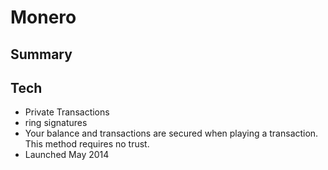 # Monero

## Summary

## Tech

 - Private Transactions
  - ring signatures
   - Your balance and transactions are secured when playing a transaction.  This method requires no trust.
 - Launched May 2014